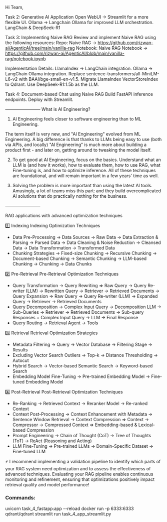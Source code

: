 Hi Team,

Task 2: Generative AI Application
Open WebUI → Streamlit for a more flexible UI.
Ollama → Langchain Ollama for improved LLM orchestration.
LangChain & DeepSeek-R1


Task 3: Implementing Naive RAG
Review and implement Naive RAG using the following resources:
Repo: Naive RAG → https://github.com/rizwan-ai/AgenticAI/tree/main/vanilla-rag
Notebook: Naive RAG Notebook → https://github.com/rizwan-ai/AgenticAI/blob/main/vanilla-rag/notebook.ipynb

Implementation Details:
LlamaIndex → LangChain integration.
Ollama → LangChain Ollama integration.
Replace sentence-transformers/all-MiniLM-L6-v2 with BAAI/bge-small-en-v1.5.
Migrate LlamaIndex VectorStoreIndex to Qdrant.
Use DeepSeek-R1:1.5b as the LLM.


Task 4: Document-based Chat using Naive RAG
Build FastAPI inference endpoints.
Deploy with Streamlit.


————————
What is Al Engineering?

1. Al Engineering feels closer to software engineering than to ML Engineering.

The term itself is very new, and "Al Engineering" evolved from ML Engineering. A big difference is that thanks to LLMs being easy to use (both via APIs, and locally) "Al Engineering" is much more about building a product first - and later on, getting around to tweaking the model itself.

2. To get good at Al Engineering, focus on the basics.
Understand what an LLM is (and how it works), how to evaluate them, how to use RAG, what Fine-tuning is, and how to optimize inference. All of these techniques are foundational, and will remain important in a few years' time as well.

3. Solving the problem is more important than using the latest Al tools.
Amusingly, a lot of teams miss this part: and they build overcomplicated Al solutions that do practically nothing for the business.

————————

RAG applications with advanced optimization techniques

1️⃣ Indexing
Indexing Optimization Techniques
- Data Pre-Processing
 -> Data Sources → Raw Data
 -> Data Extraction & Parsing → Parsed Data
 -> Data Cleaning & Noise Reduction → Cleansed Data
 -> Data Transformation → Transformed Data
- Chunking Strategies
 -> Fixed-size Chunking
 -> Recursive Chunking
 -> Document-based Chunking
 -> Semantic Chunking
 -> LLM-based Chunking
 -> Chunking → Data Chunks

2️⃣ Pre-Retrieval
Pre-Retrieval Optimization Techniques
- Query Transformation
 -> Query Rewriting
 => Raw Query → Query Re-writer (LLM) → Rewritten Query → Retriever → Retrieved Documents
 -> Query Expansion
 => Raw Query → Query Re-writer (LLM) → Expanded Query → Retriever → Retrieved Documents
- Query Decomposition
 -> Complex Input Query → Decomposition LLM → Sub-Queries → Retriever → Retrieved Documents → Sub-query Responses + Complex Input Query → LLM → Final Response
- Query Routing
 -> Retrieval Agent → Tools

3️⃣ Retrieval
Retrieval Optimization Strategies
- Metadata Filtering
 -> Query → Vector Database → Filtering Stage → Results
- Excluding Vector Search Outliers
 -> Top-k
 -> Distance Thresholding
 -> Autocut
- Hybrid Search
 -> Vector-based Semantic Search
 -> Keyword-based Search
- Embedding Model Fine-Tuning
 -> Pre-trained Embedding Model
 -> Fine-tuned Embedding Model

4️⃣ Post-Retrieval
Post-Retrieval Optimization Techniques
- Re-Ranking
 -> Retrieved Context → Reranker Model → Re-ranked Context
- Context Post-Processing
 -> Context Enhancement with Metadata → Sentence Window Retrieval
 -> Context Compression
 => Context → Compressor → Compressed Context
 => Embedding-based & Lexical-based Compression
- Prompt Engineering
 -> Chain of Thought (CoT)
 -> Tree of Thoughts (ToT)
 -> ReAct (Reasoning and Acting)
- LLM Fine-Tuning
 -> Pre-trained LLMs
 -> Domain-Specific Dataset → Fine-tuned LLM

⚡ I recommend implementing a validation pipeline to identify which parts of your RAG system need optimization and to assess the effectiveness of advanced techniques. Evaluating your RAG pipeline enables continuous monitoring and refinement, ensuring that optimizations positively impact retrieval quality and model performance!


### Commands: 
uvicorn task_4_fastapp:app --reload
docker run -p 6333:6333 qdrant/qdrant
streamlit run task_4_app_streamlit.py
